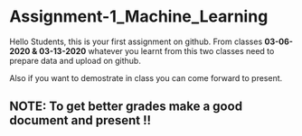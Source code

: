 # Assignment-1_Machine_Learning

Hello Students, this is your first assignment on github. From classes **03-06-2020 & 03-13-2020** whatever you learnt from this two classes need to prepare data and upload on github.

Also if you want to demostrate in class you can come forward to present.

## NOTE: To get better grades make a good document and present !!

